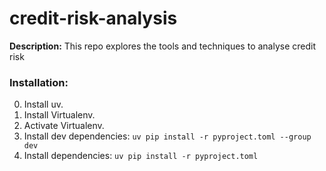 # credit-risk-analysis
**Description:** This repo explores the tools and techniques to analyse credit risk

### Installation:
0. Install uv.
1. Install Virtualenv.
2. Activate Virtualenv.
3. Install dev dependencies: `uv pip install -r pyproject.toml --group dev`
4. Install dependencies: `uv pip install -r pyproject.toml`
